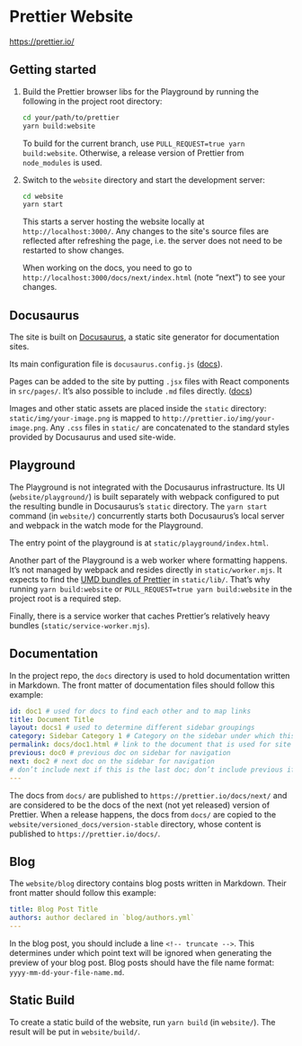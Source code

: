# Prettier Website

https://prettier.io/

## Getting started

1. Build the Prettier browser libs for the Playground by running the following in the project root directory:

   ```sh
   cd your/path/to/prettier
   yarn build:website
   ```

   To build for the current branch, use `PULL_REQUEST=true yarn build:website`. Otherwise, a release version of Prettier from `node_modules` is used.

2. Switch to the `website` directory and start the development server:

   ```sh
   cd website
   yarn start
   ```

   This starts a server hosting the website locally at `http://localhost:3000/`. Any changes to the site's source files are reflected after refreshing the page, i.e. the server does not need to be restarted to show changes.

   When working on the docs, you need to go to `http://localhost:3000/docs/next/index.html` (note “next”) to see your changes.

## Docusaurus

The site is built on [Docusaurus](https://docusaurus.io/), a static site generator for documentation sites.

Its main configuration file is `docusaurus.config.js` ([docs](https://docusaurus.io/docs/configuration)).

Pages can be added to the site by putting `.jsx` files with React components in `src/pages/`. It’s also possible to include `.md` files directly. ([docs](https://docusaurus.io/docs/creating-pages))

Images and other static assets are placed inside the `static` directory: `static/img/your-image.png` is mapped to `http://prettier.io/img/your-image.png`. Any `.css` files in `static/` are concatenated to the standard styles provided by Docusaurus and used site-wide.

## Playground

The Playground is not integrated with the Docusaurus infrastructure. Its UI (`website/playground/`) is built separately with webpack configured to put the resulting bundle in Docusaurus’s `static` directory. The `yarn start` command (in `website/`) concurrently starts both Docusaurus’s local server and webpack in the watch mode for the Playground.

The entry point of the playground is at `static/playground/index.html`.

Another part of the Playground is a web worker where formatting happens. It’s not managed by webpack and resides directly in `static/worker.mjs`. It expects to find the [UMD bundles of Prettier](https://prettier.io/docs/browser) in `static/lib/`. That’s why running `yarn build:website` or `PULL_REQUEST=true yarn build:website` in the project root is a required step.

Finally, there is a service worker that caches Prettier’s relatively heavy bundles (`static/service-worker.mjs`).

## Documentation

In the project repo, the `docs` directory is used to hold documentation written in Markdown.
The front matter of documentation files should follow this example:

```yaml
id: doc1 # used for docs to find each other and to map links
title: Document Title
layout: docs1 # used to determine different sidebar groupings
category: Sidebar Category 1 # Category on the sidebar under which this doc goes
permalink: docs/doc1.html # link to the document that is used for site
previous: doc0 # previous doc on sidebar for navigation
next: doc2 # next doc on the sidebar for navigation
# don’t include next if this is the last doc; don’t include previous if first doc
---
```

The docs from `docs/` are published to `https://prettier.io/docs/next/` and are considered to be the docs of the next (not yet released) version of Prettier. When a release happens, the docs from `docs/` are copied to the `website/versioned_docs/version-stable` directory, whose content is published to `https://prettier.io/docs/`.

## Blog

The `website/blog` directory contains blog posts written in Markdown. Their front matter should follow this example:

```yaml
title: Blog Post Title
authors: author declared in `blog/authors.yml`
---
```

In the blog post, you should include a line `<!-- truncate -->`. This determines under which point text will be ignored when generating the preview of your blog post. Blog posts should have the file name format: `yyyy-mm-dd-your-file-name.md`.

## Static Build

To create a static build of the website, run `yarn build` (in `website/`). The result will be put in `website/build/`.
